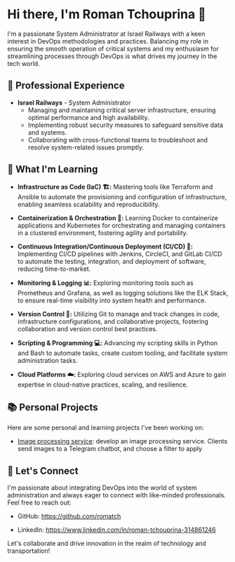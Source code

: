# Hi there, I'm Roman Tchouprina 👋

I'm a passionate System Administrator at Israel Railways  with a keen interest in DevOps methodologies and practices.
Balancing my role in ensuring the smooth operation of critical systems and my enthusiasm for streamlining processes through DevOps is what drives my journey in the tech world.

## 💼 Professional Experience

- **Israel Railways** - System Administrator
  - Managing and maintaining critical server infrastructure, ensuring optimal performance and high availability.
  - Implementing robust security measures to safeguard sensitive data and systems.
  - Collaborating with cross-functional teams to troubleshoot and resolve system-related issues promptly.

## 🌟 What I'm Learning

- **Infrastructure as Code (IaC) 🏗️:** Mastering tools like Terraform and Ansible to automate the provisioning and configuration of infrastructure, enabling seamless scalability and reproducibility.

- **Containerization & Orchestration 🐳:** Learning Docker to containerize applications and Kubernetes for orchestrating and managing containers in a clustered environment, fostering agility and portability.

- **Continuous Integration/Continuous Deployment (CI/CD) 🚀:** Implementing CI/CD pipelines with Jenkins, CircleCI, and GitLab CI/CD to automate the testing, integration, and deployment of software, reducing time-to-market.

- **Monitoring & Logging 📊:** Exploring monitoring tools such as Prometheus and Grafana, as well as logging solutions like the ELK Stack, to ensure real-time visibility into system health and performance.

- **Version Control 🧾:** Utilizing Git to manage and track changes in code, infrastructure configurations, and collaborative projects, fostering collaboration and version control best practices.

- **Scripting & Programming 💻:** Advancing my scripting skills in Python and Bash to automate tasks, create custom tooling, and facilitate system administration tasks.

- **Cloud Platforms ☁️:** Exploring cloud services on AWS and Azure to gain expertise in cloud-native practices, scaling, and resilience.



## 📚 Personal Projects

Here are some personal and learning projects I've been working on:

- [Image processing service](https://github.com/romatch/ImageProcessingService): develop an image processing service. Clients send images to a Telegram chatbot, and choose a filter to apply

## 🤝 Let's Connect

I'm passionate about integrating DevOps into the world of system administration and always eager to connect with like-minded professionals. Feel free to reach out:

- GitHub: https://github.com/romatch                          

- LinkedIn: https://www.linkedin.com/in/roman-tchouprina-314861246  

Let's collaborate and drive innovation in the realm of technology and transportation!


<!---
romatch/romatch is a ✨ special ✨ repository because its `README.md` (this file) appears on your GitHub profile.
You can click the Preview link to take a look at your changes.
--->
